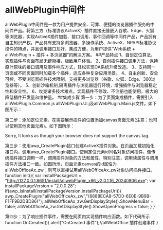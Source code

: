 # allWebPlugin中间件
allWebPlugin中间件是一款为用户提供安全、可靠、便捷的浏览器插件服务的中间件产品。将第三方（标准协议ActiveX）插件直接无缝嵌入谷歌、Edge、火狐等浏览器，实现ActiveX插件加载、接口调用、事件回调等中间件产品，产品拥有自主知识产权。产品具有支持多浏览器、多操作系统、ActiveX、NPAPI标准协议控件的特点，并且调用接口友好、集成方便，为用户提供“Web系统 + allWebPlugin + 插件 + 多浏览器”的解决方案。
##产品特点
1、自创定位算法，实现插件与页面布局无缝衔接，极致用户体验。
2、自创插件接口调用方法，保持原汁原味的接口调用及事件响应方式，轻松实现OA系统升级改造。
3、支持同一页面或不同页面同时加载多个插件，适应各种复杂应用场景。
4、自主创新、安全可控，不受浏览器插件技术限制，支持更多浏览器（谷歌、火狐、Edge、360浏览器等）。
5、创新沙箱机制,隔离插件与浏览器运行环境，增强插件与浏览器稳定性和安全性。
6、攻克诸多技术难点，实现插件不修改、不注册也能使用，极大的降低插件开发量和维护量。
##集成步骤
​第一步：为了页面集成插件，需要引入allWebPlugin.Common.js allWebPlugin.UI.j及allWebPlugin.Main.js文件。如下图所示：
<script type="text/javascript" src="js/allWebPlugin.Common.v2.0.0.28.js"></script>
<script type="text/javascript" src="js/allWebPlugin.UI.v2.0.0.28.js"></script>
<script type="text/javascript" src="js/allWebPlugin.Main.v2.0.0.28.js"></script>
	
第二步：添加定位元素，在需要展示插件的位置添加canvas页面元素(注意：也可以使用其他页面元素)。如下图所示：
<canvas id="allWebOfficeAx_zw" width="1024" height="600">
<p class="error">Sorry, It looks as though your browser does not support the canvas tag.</p>
</canvas>

第三步：使用awp_CreatePlugin接口创建ActiveX插件对象。在页面加载初始化接口内，调用awp_CreatePlugin接口。使用定位元素id同名对象访问插件，像传统插件接口调用一样，调用插件对象的方法和属性，特别注意，调用读属性与调用插件方法接口一致。如图所示，页面元素canvas的id属性为allWebOfficeAx_zw；则可以直接试用allWebOfficeAx_zw对象访问插件接口。
function init(){
var installPackageUrl = "http://127.0.0.1:6651/install/allwebPlugin_x86_v2.0.1.16_20240806.exe";
var installPackageVersion = "2.0.0.28";	
if(awp_IsInstall(installPackageVersion,installPackageUrl)){
    awp_CreatePlugin("allWebOfficeAx_zw","{6888ECA8-57D0-6E0E-9B9B-F1FF9B2DBD86}");
	allWebOfficeAx_zw.GetDisplayStyle().ShowMenuBar = false;
	allWebOfficeAx_zw.GetDisplayStyle().ShowOpenProgress = false;
}
}

第四步：为了响应插件事件，需要在网页内实现插件响应函数。如下代码所示
function OnCreated(){
	alert("OnCreated 事件");//allWebOffice 插件创建事件
}



​
